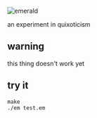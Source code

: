 ![emerald](https://i.imgur.com/MDUrHHs.png)

an experiment in quixoticism

## warning

this thing doesn't work yet

## try it

````base
make
./em test.em
````
